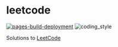 # leetcode

[![pages-build-deployment](https://github.com/coding-armadillo/leetcode/actions/workflows/pages/pages-build-deployment/badge.svg)](https://github.com/coding-armadillo/leetcode/actions/workflows/pages/pages-build-deployment)
![coding_style](https://img.shields.io/badge/code%20style-black-000000.svg)

Solutions to [LeetCode](https://leetcode.com/)
